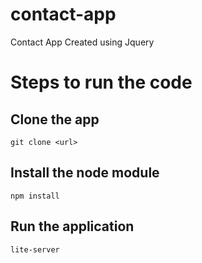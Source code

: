 # contact-app
Contact App Created using Jquery

# Steps to run the code

## Clone the app
`git clone <url>`

## Install the node module
`npm install`

## Run the application
`lite-server`
